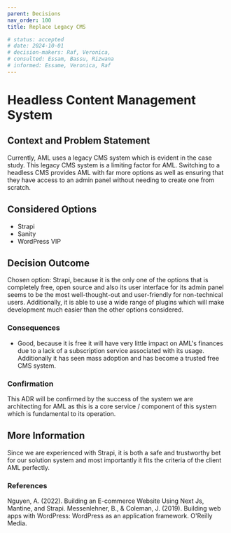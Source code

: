 ```yaml
---
parent: Decisions
nav_order: 100
title: Replace Legacy CMS

# status: accepted
# date: 2024-10-01
# decision-makers: Raf, Veronica,
# consulted: Essam, Bassu, Rizwana
# informed: Essame, Veronica, Raf
---
```

<!-- markdownlint-disable-next-line MD025 -->
# Headless Content Management System

## Context and Problem Statement

Currently, AML uses a legacy CMS system which is evident in the case study. This legacy CMS system is a limiting factor for AML. Switching to a headless CMS provides AML with far more options as well as ensuring that they have access to an admin panel without needing to create one from scratch.

## Considered Options

* Strapi
* Sanity
* WordPress VIP

## Decision Outcome

Chosen option: Strapi, because it is the only one of the options that is completely free, open source and also its user interface for its admin panel seems to be the most well-thought-out and user-friendly for non-technical users. Additionally, it is able to use a wide range of plugins which will make development much easier than the other options considered.

### Consequences

* Good, because it is free it will have very little impact on AML's finances due to a lack of a subscription service associated with its usage. Additionally it has seen mass adoption and has become a trusted free CMS system.

### Confirmation

This ADR will be confirmed by the success of the system we are architecting for AML as this is a core service / component of this system which is fundamental to its operation.

## More Information

Since we are experienced with Strapi, it is both a safe and trustworthy bet for our solution system and most importantly it fits the criteria of the client AML perfectly.

### References

Nguyen, A. (2022). Building an E-commerce Website Using Next Js, Mantine, and Strapi.
Messenlehner, B., & Coleman, J. (2019). Building web apps with WordPress: WordPress as an application framework. O'Reilly Media.
